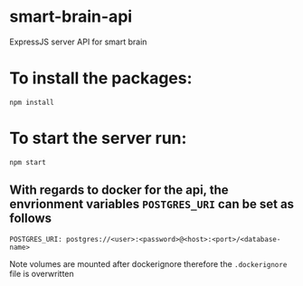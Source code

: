 # smart-brain-api
ExpressJS server API for smart brain

# To install the packages:
```
npm install
```

# To start the server run:
```
npm start
```

## With regards to docker for the api, the envrionment variables `POSTGRES_URI` can be set as follows

```
POSTGRES_URI: postgres://<user>:<password>@<host>:<port>/<database-name>
```

Note volumes are mounted after dockerignore therefore the `.dockerignore` file is overwritten
